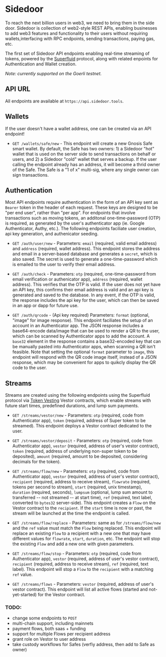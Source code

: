 # Sidedoor
To reach the next billion users in web3, we need to bring them in the side door. Sidedoor is collection of web2-style REST APIs, enabling businesses to add web3 features and functionality to their users without requiring wallets,interfacing with RPC endpoints, sending transactions, paying gas, etc.

The first set of Sidedoor API endpoints enabling real-time streaming of tokens, powered by the [Superfluid](https://superfluid.finance) protocol, along with related enpoints for Authentication and Wallet creation.

*Note: currently supported on the Goerli testnet.*

## API URL

All endpoints are available at `https://api.sidedoor.tools`.

## Wallets

If the user doesn't have a wallet address, one can be created via an API endpoint!

- `GET /wallets/safe/new` - This endpoint will create a new Gnosis Safe smart wallet. By default, the Safe has two owners: 1) a Sidedoor "hot" wallet that is used on the server side to send transactions on behalf or users, and 2) a Sidedoor "cold" wallet that serves a backup. If the user calling the endpoint already has an address, it will become a thrid owner of the Safe. The Safe is a "1 of x" multi-sig, where any single owner can sign transactions.

## Authentication

Most API endpoints require authentication in the form of an API key sent as `Bearer` token in the header of each request. These keys are designed to be "per end user", rather than "per app". For endpoints that involve transactions such as moving tokens, an additonal one-time-password (OTP) is required, as generated by the user's authenticator app (ie. Google Authenticator, Authy, etc.). The following endpoints faciliate user creation, api key generation, and authenicator seeding.

- `GET /auth/user/new` - Parameters: `email` (required, valid email address) and `address` (required, wallet address). This endpoint stores the address and email in a server-based database and generates a `secret`, which is also saved. The secret is used to generate a one-time-password which is emailed to the user to verify their email address.

- `GET /auth/check` - Parameters: `otp` (required, one-time-password from email verification or authenicator app), `address` (required, wallet address). This verifies that the OTP is valid. If the user does not yet have an API key, this confirms their email address is valid and an api key is generated and saved to the database. In any event, if the OTP is valid, the response includes the api key for the user, which can then be saved in an app or dapp for future use.

- `GET /auth/qrcode` - (Api key required) Parameters: `format` (optional, "image" for image response). This endpoint faciliates the setup of an account in an Authenticator app. The JSON response includes a base64-encode data/image that can be used to render a QR to the user, which can be scanned by Authenticator apps to add the account.  A `base32` element in the response contains a base32-encoded key that can be manually pasted into Authenticator apps, when scanning a QR isn't feasible. Note that setting the optional `format` parameter to `image`, this endpoint will respond with the QR code image itself, instead of a JSON response, which may be convenient for apps to quikcly display the QR code to the user.

## Streams

Streams are created using the following endpoints using the Superfluid protocol via [Token Vesting](https://github.com/markcarey/tokenvesting) Vestor contracts, which enable streams with future start times, predefined durations, and lump sum payments.

- `GET /streams/vestor/new` - Parameters: `otp` (required, code from Authenticator app), `token` (required, address of Super token to be streamed). This endpoint deploys a Vestor contract dedicated to the user.

- `GET /streams/vestor/deposit` - Parameters: `otp` (required, code from Authenticator app), `vestor` (required, address of user's vestor contract), `token` (required, address of underlying non-super token to be deposited), `amount` (required, amount to be deposited, considering decimals for the token).

- `GET /streams/flow/new` - Parameters: `otp` (required, code from Authenticator app), `vestor` (required, address of user's vestor contract), `recipient` (required, address to receive stream), `flowrate` (required, tokens per second to stream), `start` (required, unix timestamp), `duration` (required, seconds), `lumpsum` (optional, lump sum amount to transferred -- not streamed -- at start time), `ref` (required, text label, converted to `bytes32` server-side). This endpoint creates a `Flow` on the Vestor contract to the `recipient`. If the `start` time is now or past, the stream will be launched at the time the endpoint is called.

- `GET /streams/flow/replace` - Parameters: same as for `/streams/flow/new` and the `ref` value must match the `Flow` being replaced. This endpoint will replace an existing `Flow` to a recipient with a new one that may have different values for `flowrate`, `start`, `duration`, etc. The endpoint will stop the existing `Flow` and add a new one with given parameters.

- `GET /streams/flow/stop` - Parameters: `otp` (required, code from Authenticator app), `vestor` (required, address of user's vestor contract), `recipient` (required, address to receive stream), `ref` (required, text label).  This endpoint will stop a `Flow` to the `recipient` with a matching `ref` value.

- `GET /streams/flows` - Parameters: `vestor` (required, address of user's vestor contract). This endpoint will list all active flows (started and not-yet-started) for the Vestor contract.


### TODO:

- change some endpoints to `POST`
- multi-chain support, including mainnets
- payment flows, both saas + funding
- support for multiple Flows per recipient address
- grant role on Vestor to user address
- take custody workflows for Safes (verfiy address, then add to Safe as owner)
